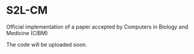 # S2L-CM
Official implementation of a paper accepted by Computers in Biology and Medicine (CIBM)

The code will be uploaded soon.
